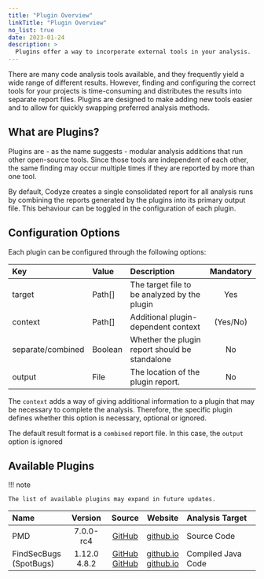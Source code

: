 ```yaml
---
title: "Plugin Overview"
linkTitle: "Plugin Overview"
no_list: true
date: 2023-01-24
description: >
  Plugins offer a way to incorporate external tools in your analysis.
---
```


There are many code analysis tools available, and they frequently yield a wide range of different results.
However, finding and configuring the correct tools for your projects is time-consuming and distributes the results into separate report files.
Plugins are designed to make adding new tools easier and to allow for quickly swapping preferred analysis methods.

## What are Plugins?

Plugins are - as the name suggests - modular analysis additions that run other open-source tools.
Since those tools are independent of each other, the same finding may occur multiple times if they are reported by more than one tool.

By default, Codyze creates a single consolidated report for all analysis runs by combining the reports generated by the plugins into its primary output file.
This behaviour can be toggled in the configuration of each plugin.

## Configuration Options

Each plugin can be configured through the following options:

| Key               | Value   | Description                                     | Mandatory |
|:------------------|:--------|:------------------------------------------------|:---------:|
| target            | Path[]  | The target file to be analyzed by the plugin    |    Yes    |
| context           | Path[]  | Additional plugin-dependent context             | (Yes/No)  |
| separate/combined | Boolean | Whether the plugin report should be standalone  |    No     |
| output            | File    | The location of the plugin report.              |    No     |

The `context` adds a way of giving additional information to a plugin that may be necessary to complete the analysis. Therefore, the specific plugin defines whether this option is necessary, optional or ignored.

The default result format is a `combined` report file. In this case, the `output` option is ignored

## Available Plugins

!!! note

    The list of available plugins may expand in future updates.

| Name                        |      Version      |                                                    Source                                                    |                                           Website                                           | Analysis Target    |
|:----------------------------|:-----------------:|:------------------------------------------------------------------------------------------------------------:|:-------------------------------------------------------------------------------------------:|:-------------------|
| PMD                         |     7.0.0-rc4     |                                     [GitHub](https://github.com/pmd/pmd)                                     |                             [github.io](https://pmd.github.io/)                             | Source Code        |
| FindSecBugs <br> (SpotBugs) | 1.12.0 <br> 4.8.2 | [GitHub](https://github.com/find-sec-bugs/find-sec-bugs) <br> [GitHub](https://github.com/spotbugs/spotbugs) | [github.io](https://find-sec-bugs.github.io/) <br> [github.io](https://spotbugs.github.io/) | Compiled Java Code |